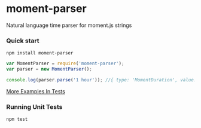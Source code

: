 # moment-parser
Natural language time parser for moment.js strings


### Quick start

```npm install moment-parser```

```js
var MomentParser = require('moment-parser');
var parser = new MomentParser();

console.log(parser.parse('1 hour')); //{ type: 'MomentDuration', value: 1, unit: 'hour' }
```

[More Examples In Tests](test/literal-durations.spec.js)


### Running Unit Tests

```npm test```

